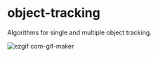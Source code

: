 # object-tracking
Algorithms for single and multiple object tracking. 

![ezgif com-gif-maker](https://user-images.githubusercontent.com/36018286/129602591-d47b5caa-86f1-4dca-903d-c0d1f989acbb.gif)



